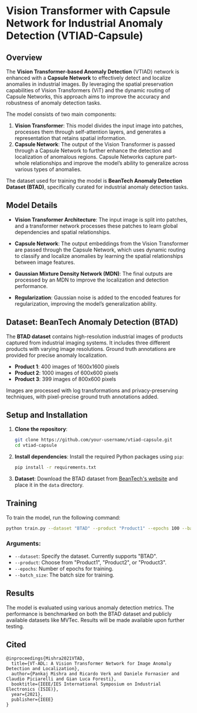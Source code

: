 # Vision Transformer with Capsule Network for Industrial Anomaly Detection (VTIAD-Capsule)

## Overview
The **Vision Transformer-based Anomaly Detection** (VTIAD) network is enhanced with a **Capsule Network** to effectively detect and localize anomalies in industrial images. By leveraging the spatial preservation capabilities of Vision Transformers (ViT) and the dynamic routing of Capsule Networks, this approach aims to improve the accuracy and robustness of anomaly detection tasks.

The model consists of two main components:
1. **Vision Transformer**: This model divides the input image into patches, processes them through self-attention layers, and generates a representation that retains spatial information.
2. **Capsule Network**: The output of the Vision Transformer is passed through a Capsule Network to further enhance the detection and localization of anomalous regions. Capsule Networks capture part-whole relationships and improve the model’s ability to generalize across various types of anomalies.

The dataset used for training the model is **BeanTech Anomaly Detection Dataset (BTAD)**, specifically curated for industrial anomaly detection tasks.

## Model Details

- **Vision Transformer Architecture**: The input image is split into patches, and a transformer network processes these patches to learn global dependencies and spatial relationships.
  
- **Capsule Network**: The output embeddings from the Vision Transformer are passed through the Capsule Network, which uses dynamic routing to classify and localize anomalies by learning the spatial relationships between image features.

- **Gaussian Mixture Density Network (MDN)**: The final outputs are processed by an MDN to improve the localization and detection performance.

- **Regularization**: Gaussian noise is added to the encoded features for regularization, improving the model’s generalization ability.

## Dataset: BeanTech Anomaly Detection (BTAD)

The **BTAD dataset** contains high-resolution industrial images of products captured from industrial imaging systems. It includes three different products with varying image resolutions. Ground truth annotations are provided for precise anomaly localization.

- **Product 1**: 400 images of 1600x1600 pixels
- **Product 2**: 1000 images of 600x600 pixels
- **Product 3**: 399 images of 800x600 pixels

Images are processed with log transformations and privacy-preserving techniques, with pixel-precise ground truth annotations added.

## Setup and Installation

1. **Clone the repository**:
    ```bash
    git clone https://github.com/your-username/vtiad-capsule.git
    cd vtiad-capsule
    ```

2. **Install dependencies**:
    Install the required Python packages using `pip`:
    ```bash
    pip install -r requirements.txt
    ```

3. **Dataset**:
    Download the BTAD dataset from [BeanTech's website](https://beantech.com/dataset) and place it in the `data` directory.

## Training

To train the model, run the following command:

```bash
python train.py --dataset "BTAD" --product "Product1" --epochs 100 --batch_size 32
```

### Arguments:
- `--dataset`: Specify the dataset. Currently supports "BTAD".
- `--product`: Choose from "Product1", "Product2", or "Product3".
- `--epochs`: Number of epochs for training.
- `--batch_size`: The batch size for training.

## Results

The model is evaluated using various anomaly detection metrics. The performance is benchmarked on both the BTAD dataset and publicly available datasets like MVTec. Results will be made available upon further testing.

## Cited

```
@inproceedings{Mishra2021VTAD,
  title={VT-ADL: A Vision Transformer Network for Image Anomaly Detection and Localization},
  author={Pankaj Mishra and Ricardo Verk and Daniele Fornasier and Claudio Piciarelli and Gian Luca Foresti},
  booktitle={IEEE/IES International Symposium on Industrial Electronics (ISIE)},
  year={2021},
  publisher={IEEE}
}
```

